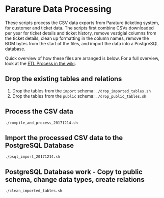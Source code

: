 # Parature Data Processing

These scripts process the CSV data exports from Parature ticketing system, for customer and ticket data. The scripts first combine CSVs downloaded per year for ticket details and ticket history, remove vestigial columns from the ticket details, clean up formatting in the column names, remove the BOM bytes from the start of the files, and import the data into a PostgreSQL database.

Quick overview of how these files are arranged is below. For a full overview, look at the [ETL Process in the wiki](https://github.com/tothebeat/parature-search/wiki/Extract-Transform-Load-Parature-Data).

## Drop the existing tables and relations

1. Drop the tables from the `import` schema: `./drop_imported_tables.sh`
2. Drop the tables from the `public` schema: `./drop_public_tables.sh`

## Process the CSV data

`./compile_and_process_20171214.sh`

## Import the processed CSV data to the PostgreSQL Database

`./psql_import_20171214.sh`

## PostgreSQL Database work - Copy to public schema, change data types, create relations

`./clean_imported_tables.sh`
